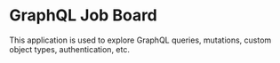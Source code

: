 # GraphQL Job Board

This application is used to explore GraphQL queries, mutations, custom object types, authentication, etc.

